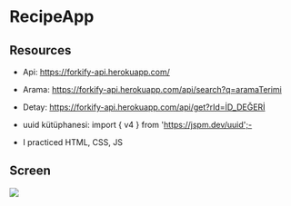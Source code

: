 # RecipeApp

## Resources

- Api: https://forkify-api.herokuapp.com/

- Arama: https://forkify-api.herokuapp.com/api/search?q=aramaTerimi

- Detay: https://forkify-api.herokuapp.com/api/get?rId=İD_DEĞERİ

- uuid kütüphanesi: import { v4 } from 'https://jspm.dev/uuid';-

- I practiced HTML, CSS, JS

## Screen
![](screen.gif)